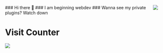 <img align="right" src="https://github-readme-stats.vercel.app/api?username=RaidoNek&show_icons=true&theme=dark" />
### Hi there 👋
### I am beginning webdev
### Wanna see my private plugins? Watch down

# <b>Visit Counter</b>
<img align="left" src=https://profile-counter.glitch.me/RaidoNek/count.svg />

<!--
**RaidoNek/RaidoNek** is a ✨ _special_ ✨ repository because its `README.md` (this file) appears on your GitHub profile.

Here are some ideas to get you started:

- 🔭 I’m currently working on ...
- 🌱 I’m currently learning ...
- 👯 I’m looking to collaborate on ...
- 🤔 I’m looking for help with ...
- 💬 Ask me about ...
- 📫 How to reach me: ...
- 😄 Pronouns: ...
- ⚡ Fun fact: ...
-->

